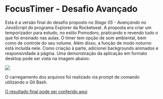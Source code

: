 # FocusTimer - Desafio Avançado

Esta é a versão final do desafio proposto no _Stage 05 - Avançando no JavaScript_ do programa Explorer da Rocketseat.
A proposta era criar um temporizador para estudo, no estilo Pomodoro, praticando e revendo tudo o que foi ensinado nas aulas.
O timer tem opção de som ambiental, bem como de controle do seu volume. Além disso, a função de modo noturno está incluída nele. Como criação à parte, adicionei backgrounds animados e responsividade à página.
Uma demonstração da aplicação em formato desktop pode ser vista na imagem abaixo:

<div>
  <img style="display-block"; margin="auto"; align="center"; src="https://i.imgur.com/RhSBM89.png">
</div>

O carregamento dos arquivos foi realizado via prompt de comando utilizando o Git Bash.

<div>
  <a href="https://manoela-moyses.github.io/FocusTimer-2.0/">O resultado final pode ser conferido aqui</a>
</div>

